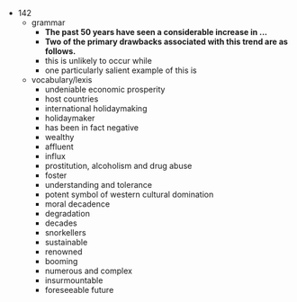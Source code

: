  - 142
    - grammar
        - <b>The past 50 years have seen a considerable increase in ...</b>
        - <b>Two of the primary drawbacks associated with this trend are as follows.</b>
        - this is unlikely to occur while 
        - one particularly salient example of this is     
    - vocabulary/lexis
        - undeniable economic prosperity
        - host countries
        - international holidaymaking
        - holidaymaker
        - has been in fact negative
        - wealthy 
        - affluent
        - influx
        - prostitution, alcoholism and drug abuse
        - foster
        - understanding and tolerance
        - potent symbol of western cultural domination
        - moral decadence
        - degradation
        - decades
        - snorkellers
        - sustainable
        - renowned
        - booming
        - numerous and complex
        - insurmountable
        - foreseeable future